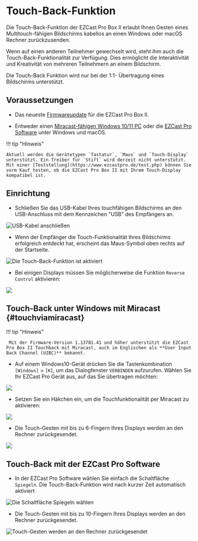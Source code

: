 # Touch-Back-Funktion

Die Touch-Back-Funktion der EZCast Pro Box II erlaubt Ihnen Gesten eines Multitouch-fähigen Bildschirms kabellos an einen Windows oder macOS Rechner zurückzusenden.

Wenn auf einen anderen Teilnehmer gewechselt wird, steht ihm auch die Touch-Back-Funktionalität zur Verfügung. Dies ermöglicht die Interaktivität und Kreativität von mehreren Teilnehmern an einem Bildschirm.

Die Touch-Back Funktion wird nur bei der 1:1- Übertragung eines Bildschirms unterstützt.

## Voraussetzungen

* Das neueste [Firmwareupdate](firmware-upgrade.md) für die EZCast Pro Box II.

* Entweder einen [Miracast-fähigen Windows 10/11 PC](#touchviamiracast) oder die [EZCast Pro Software](quickstart.md#InstallSoftware) unter Windows und macOS.

!!! tip "Hinweis"

    Aktuell werden die Gerätetypen `Tastatur`, `Maus` und `Touch-Display` unterstützt. Ein Treiber für `Stift` wird derzeit nicht unterstützt. Mit einer [Teststellung](https://www.ezcastpro.de/test.php) können Sie vorm Kauf testen, ob die EZCast Pro Box II mit Ihrem Touch-Display kompatibel ist.
	
## Einrichtung

* Schließen Sie das USB-Kabel Ihres touchfähigen Bildschirms an den USB-Anschluss mit dem Kennzeichen "USB" des Empfängers an.

![USB-Kabel anschließen](/assets/img/IMG_4504_M.png) 

* Wenn der Empfänger die Touch-Funktionalität Ihres Bildschirms erfolgreich entdeckt hat, erscheint das Maus-Symbol oben rechts auf der Startseite.

![Die Touch-Back-Funktion ist aktiviert](/assets/img/B10_TouchBack_enabled.png)

* Bei einigen Displays müssen Sie möglicherweise die Funktion `Reverse Control` aktivieren:

![](/assets/img/reverse.control.png)

## Touch-Back unter Windows mit Miracast {#touchviamiracast}

!!! tip "Hinweis"

     Mit der Firmware-Version 1.13781.41 und höher unterstützt die EZCast Pro Box II Touchback mit Miracast, auch im Englischen als **User Input Back Channel (UIBC)** bekannt. 
	 
* Auf einem Windows10-Gerät drücken Sie die Tastenkombination `[Windows]` + `[K]`, um das Dialogfenster `VERBINDEN` aufzurufen. Wählen Sie Ihr EZCast Pro Gerät aus, auf das Sie übertragen möchten:

![](/assets/img/Windows_Miracast_Select_B10_Device.png)

* Setzen Sie ein Häkchen ein, um die Touchfunktionalität per Miracast zu aktivieren:

![](/assets/img/Windows_Miracast_connect.png)

* Die Touch-Gesten mit bis zu 6-Fingern Ihres Displays werden an den Rechner zurückgesendet.

![](/assets/img/Using.TouchBack.png)
 
## Touch-Back mit der EZCast Pro Software

* In der EZCast Pro Software wählen Sie einfach die Schaltfläche `Spiegeln`. Die Touch-Back-Funktion wird nach kurzer Zeit automatisch aktiviert

![Die Schaltfläche Spiegeln wählen](/assets/img/ProApp_Spiegeln.png)

* Die Touch-Gesten mit bis zu 10-Fingern Ihres Displays werden an den Rechner zurückgesendet.

![Touch-Gesten werden an den Rechner zurückgesendet](/assets/img/Using.TouchBack.png)